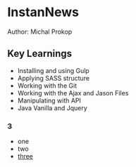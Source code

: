 # InstanNews

Author: Michal Prokop

## Key Learnings

- Installing and using Gulp
- Applying SASS structure
- Working with the Git
- Working with the Ajax and Jason Files
- Manipulating with API
- Java Vanilla and Jquery

### 3

- one
- two
- [three](https://google.com)
